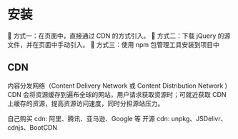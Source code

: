 # 安装
 方式一：在页面中，直接通过 CDN 的方式引入。 
 方式二：下载 jQuery 的源文件，并在页面中手动引入。 
 方式三：使用 npm 包管理工具安装到项目中
## CDN
内容分发网络（Content Delivery Network 或 Content Distribution Network )
CDN 会将资源缓存到遍布全球的网站，用户请求获取资源时；可就近获取 CDN 上缓存的资源，提高资源访问速度，同时分担源站压力。

自己购买 cdn: 阿里、腾讯、亚马逊、Google 等
开源 cdn: unpkg、JSDelivr、cdnjs、BootCDN